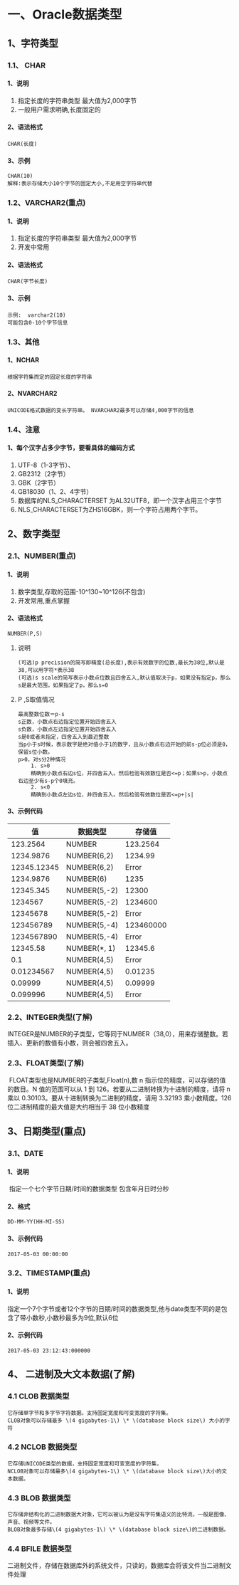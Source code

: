 # 一、Oracle数据类型

## 1、字符类型

### 1.1、 CHAR

#### 1、说明

1. 指定长度的字符串类型 最大值为2,000字节
2. 一般用户需求明确,长度固定的

#### 2、语法格式

```
CHAR(长度)
```

#### 3、示例

```
CHAR(10)
解释:表示存储大小10个字节的固定大小,不足用空字符串代替
```

### 1.2、VARCHAR2\(重点\)

#### 1、说明

1. 指定长度的字符串类型 最大值为2,000字节
2. 开发中常用

#### 2、语法格式

```
CHAR(字节长度)
```

#### 3、示例

```
示例:  varchar2(10) 
可能包含0-10个字节信息
```

### 1.3、其他

#### 1、NCHAR

```
根据字符集而定的固定长度的字符串
```

#### 2、NVARCHAR2

```
UNICODE格式数据的变长字符串。 NVARCHAR2最多可以存储4,000字节的信息
```

### 1.4、注意

#### 1、每个汉字占多少字节，要看具体的编码方式

1. UTF-8（1-3字节）、
2. GB2312（2字节）
3. GBK（2字节）
4. GB18030（1、2、4字节）
5. 数据库的NLS\_CHARACTERSET 为AL32UTF8，即一个汉字占用三个字节
6. NLS\_CHARACTERSET为ZHS16GBK，则一个字符占用两个字节。

## 2、数字类型

### 2.1、NUMBER\(重点\)

#### 1、说明

1. 数字类型,存取的范围-10^130~10^126\(不包含\)
2. 开发常用,重点掌握

#### 2、语法格式

```
NUMBER(P,S)
```

1. 说明

   ```
   (可选)p precision的简写即精度(总长度),表示有效数字的位数,最长为38位,默认是38,可以用字符*表示38
   (可选)s scale的简写表示小数点位数且四舍五入,默认值取决于p，如果没有指定p，那么s是最大范围，如果指定了p，那么s=0
   ```

2. P ,S取值情况

   ```
   最高整数位数＝p-s 
   s正数，小数点右边指定位置开始四舍五入 
   s负数，小数点左边指定位置开始四舍五入 
   s是0或者未指定，四舍五入到最近整数 
   当p小于s时候，表示数字是绝对值小于1的数字，且从小数点右边开始的前s-p位必须是0，保留s位小数。
   p>0，对s分2种情况
       1. s>0 
       精确到小数点右边s位，并四舍五入。然后检验有效数位是否<=p；如果s>p，小数点右边至少有s-p个0填充。 
       2. s<0 
       精确到小数点左边s位，并四舍五入。然后检验有效数位是否<=p+|s|
   ```

#### 3、示例代码

| **值** | **数据类型** | **存储值** |
| --- | --- | --- |
| 123.2564 | NUMBER | 123.2564 |
| 1234.9876 | NUMBER\(6,2\) | 1234.99 |
| 12345.12345 | NUMBER\(6,2\) | Error |
| 1234.9876 | NUMBER\(6\) | 1235 |
| 12345.345 | NUMBER\(5,-2\) | 12300 |
| 1234567 | NUMBER\(5,-2\) | 1234600 |
| 12345678 | NUMBER\(5,-2\) | Error |
| 123456789 | NUMBER\(5,-4\) | 123460000 |
| 1234567890 | NUMBER\(5,-4\) | Error |
| 12345.58 | NUMBER\(\*,  1\) | 12345.6 |
| 0.1 | NUMBER\(4,5\) | Error |
| 0.01234567 | NUMBER\(4,5\) | 0.01235 |
| 0.09999 | NUMBER\(4,5\) | 0.09999 |
| 0.099996 | NUMBER\(4,5\) | Error |

### 2.2、INTEGER类型\(了解\)

​    INTEGER是NUMBER的子类型，它等同于NUMBER（38,0），用来存储整数。若插入、更新的数值有小数，则会被四舍五入。

### 2.3、FLOAT类型\(了解\)

​    FLOAT类型也是NUMBER的子类型,Float\(n\),数 n 指示位的精度，可以存储的值的数目。N 值的范围可以从 1 到 126。若要从二进制转换为十进制的精度，请将 n 乘以 0.30103。要从十进制转换为二进制的精度，请用 3.32193 乘小数精度。126 位二进制精度的最大值是大约相当于 38 位小数精度

## 3、日期类型\(重点\)

### 3.1、DATE

#### 1、说明

​    指定一个七个字节日期/时间的数据类型 包含年月日时分秒

#### 2、格式

```
DD-MM-YY(HH-MI-SS)
```

#### 3、示例代码

```
2017-05-03 00:00:00
```

### 3.2、TIMESTAMP\(重点\)

#### 1、说明

​    指定一个7个字节或者12个字节的日期/时间的数据类型,他与date类型不同的是包含了带小数秒,小数秒最多为9位,默认6位

#### 2、示例代码

```
2017-05-03 23:12:43:000000
```

## 4、 二进制及大文本数据\(了解\)

### 4.1 CLOB 数据类型

```
它存储单字节和多字节字符数据。支持固定宽度和可变宽度的字符集。
CLOB对象可以存储最多 \(4 gigabytes-1\) \* \(database block size\) 大小的字符
```

### 4.2 NCLOB 数据类型

```
它存储UNICODE类型的数据，支持固定宽度和可变宽度的字符集，
NCLOB对象可以存储最多\(4 gigabytes-1\) \* \(database block size\)大小的文本数据。
```

### 4.3 BLOB 数据类型

```
它存储非结构化的二进制数据大对象，它可以被认为是没有字符集语义的比特流，一般是图像、声音、视频等文件。
BLOB对象最多存储\(4 gigabytes-1\) \* \(database block size\)的二进制数据。
```

### 4.4 BFILE 数据类型

​         二进制文件，存储在数据库外的系统文件，只读的，数据库会将该文件当二进制文件处理

